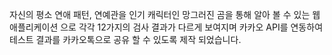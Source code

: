 자신의 평소 연애 패턴, 연예관을 인기 캐릭터인 망그러진 곰을 통해 알아 볼 수 있는 웹 애플리케이션 으로
각각 12가지의 검사 결과가 다르게 보여지며 카카오 API를 연동하여 테스트 결과를 카카오톡으로 공유 할 수 있도록 제작 되었습니다.
